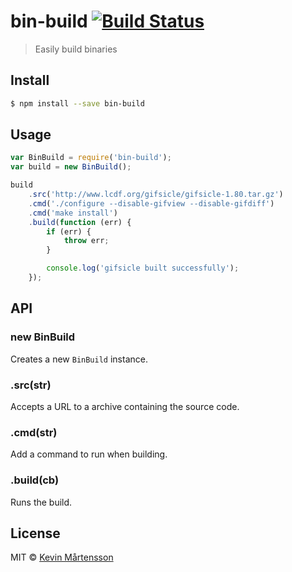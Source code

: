 # bin-build [![Build Status](https://travis-ci.org/kevva/bin-build.svg?branch=master)](https://travis-ci.org/kevva/bin-build)

> Easily build binaries

## Install

```bash
$ npm install --save bin-build
```

## Usage

```js
var BinBuild = require('bin-build');
var build = new BinBuild();

build
    .src('http://www.lcdf.org/gifsicle/gifsicle-1.80.tar.gz')
    .cmd('./configure --disable-gifview --disable-gifdiff')
    .cmd('make install')
    .build(function (err) {
        if (err) {
            throw err;
        }

        console.log('gifsicle built successfully');
    });
```

## API

### new BinBuild

Creates a new `BinBuild` instance.

### .src(str)

Accepts a URL to a archive containing the source code.

### .cmd(str)

Add a command to run when building.

### .build(cb)

Runs the build.

## License

MIT © [Kevin Mårtensson](https://github.com/kevva)
